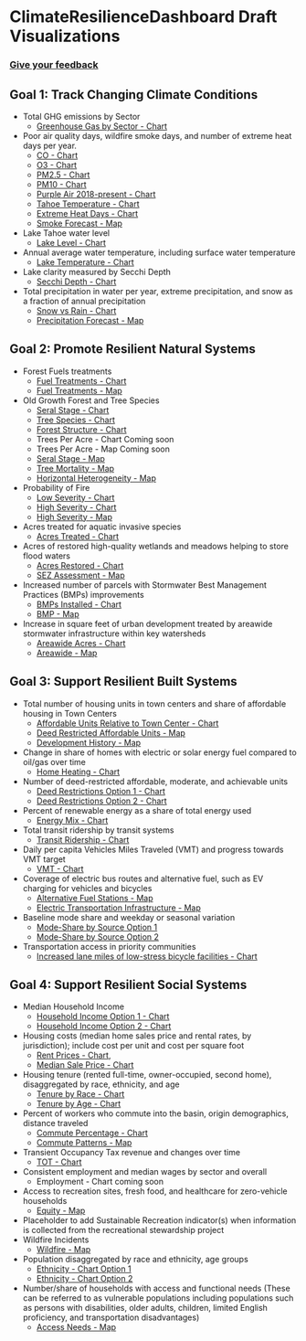 # ClimateResilienceDashboard Draft Visualizations

### [Give your feedback](https://arcg.is/z90110)

## Goal 1: Track Changing Climate Conditions

* Total GHG emissions by Sector
  * [Greenhouse Gas by Sector - Chart](1.1.a_Greenhouse_Gas.html)
* Poor air quality days, wildfire smoke days, and number of extreme heat days per year.
  * [CO - Chart](1.2.a_Air_Quality_CO.html)
  * [O3 - Chart](1.2.a_Air_Quality_O3.html)
  * [PM2.5 - Chart](1.2.a_Air_Quality_PM2.5.html)
  * [PM10 - Chart](1.2.a_Air_Quality_PM10.html)
  * [Purple Air 2018-present - Chart](1.2.a_Purple_Air.html)
  * [Tahoe Temperature - Chart](1.2.a_TahoeTemp.html)
  * [Extreme Heat Days - Chart](1.2.a_ExtremeHeatDays.html)
  * [Smoke Forecast - Map](Maps/1.2.a_SmokeForecast.html)
* Lake Tahoe water level
  * [Lake Level - Chart](1.3.a_Lake_Level.html)
* Annual average water temperature, including surface water temperature
  * [Lake Temperature - Chart](1.3.b_Lake_Temp.html)
* Lake clarity measured by Secchi Depth
  * [Secchi Depth - Chart](1.3.c_Secchi_Depth.html)
* Total precipitation in water per year, extreme precipitation, and snow as a fraction of annual precipitation
  * [Snow vs Rain - Chart](1.3.d_Precip.html)
  * [Precipitation Forecast - Map](Maps/1.4.a_PrecipForecast.html)

## Goal 2: Promote Resilient Natural Systems

* Forest Fuels treatments
  * [Fuel Treatments - Chart](2.1.a_ForestFuel.html)
  * [Fuel Treatments - Map](Maps/2.1.a_ForestFuelTreatment.html)
* Old Growth Forest and Tree Species
  * [Seral Stage - Chart](2.1.b_OldGrowthForest_SeralStage.html)
  * [Tree Species - Chart](2.1.b_OldGrowthForest_Species.html)
  * [Forest Structure - Chart](2.1.b_OldGrowthForest_Structure.html)
  * Trees Per Acre - Chart Coming soon
  * Trees Per Acre - Map Coming soon
  * [Seral Stage - Map](Maps/2.1.b_SearalStage.html)
  * [Tree Mortality - Map](Maps/2.1.b_TreeMortality.html)
  * [Horizontal Heterogeneity - Map](Maps/2.1.b_HorizontalHeterogeneity.html)
* Probability of Fire
  * [Low Severity - Chart](2.1.c_Probability_of_Low_Severity_Fire.html)
  * [High Severity - Chart](2.1.c_Probability_of_High_Severity_Fire.html)
  * [High Severity - Map](Maps/2.1.b_HighSeverityFireProbable.html)
* Acres treated for aquatic invasive species
  * [Acres Treated - Chart](2.2.a_Aquatic_Species.html)
* Acres of restored high-quality wetlands and meadows helping to store flood waters
  * [Acres Restored - Chart](2.3.a_Restored_Wetlands_Meadows.html)
  * [SEZ Assessment - Map](Maps/2.3.a_SEZ_Restored.html)
* Increased number of parcels with Stormwater Best Management Practices (BMPs) improvements
  * [BMPs Installed - Chart](2.3.b_BMP.html)
  * [BMP - Map](Maps/BMPStormwater.html)
* Increase in square feet of urban development treated by areawide stormwater infrastructure within key watersheds
  * [Areawide Acres - Chart](2.4.c_Areawide_Covering_Impervious.html)
  * [Areawide - Map](Maps/2.4.c_AreawideStormwater.html)

## Goal 3: Support Resilient Built Systems

* Total number of housing units in town centers and share of affordable housing in Town Centers
  * [Affordable Units Relative to Town Center - Chart](3.1.a_Affordable_Units.html)
  * [Deed Restricted Affordable Units - Map](Maps/3.1.c_AffordableHousing.html)
  * [Development History - Map](Maps/3.1.a_DevelopmentHistory.html)
* Change in share of homes with electric or solar energy fuel compared to oil/gas over time
  * [Home Heating - Chart](3.1.b_HomeHeatingFuels.html)
* Number of deed-restricted affordable, moderate, and achievable units
  * [Deed Restrictions Option 1 - Chart](3.1.c_Deed_Restricted_Units_v1.html)
  * [Deed Restrictions Option 2 - Chart](3.1.c_Deed_Restricted_Units_v2.html)
* Percent of renewable energy as a share of total energy used
  * [Energy Mix - Chart](3.2.a_EnergyMix.html)
* Total transit ridership by transit systems
  * [Transit Ridership - Chart](3.3.a_Transit_Ridership.html)
* Daily per capita Vehicles Miles Traveled (VMT) and progress towards VMT target
  * [VMT - Chart](3.3.b_Vehicle_Miles_Traveled.html)
* Coverage of electric bus routes and alternative fuel, such as EV charging for vehicles and bicycles
  * [Alternative Fuel Stations - Map](Maps/3.1.a_AlternateFuelStations.html)
  * [Electric Transportation Infrastructure - Map](Maps/3.3.c_ElectricTransportationInfrastructure.html)
* Baseline mode share and weekday or seasonal variation
  * [Mode-Share by Source Option 1](3.3.d_Mode_Share_1.html)
  * [Mode-Share by Source Option 2](3.3.d_Mode_Share_2.html)
* Transportation access in priority communities
  * [Increased lane miles of low-stress bicycle facilities - Chart](3.3.f_Low_Stress_Bicycle.html)

## Goal 4: Support Resilient Social Systems

* Median Household Income
  * [Household Income Option 1 - Chart](4.1.a_Household_Income_v1.html)
  * [Household Income Option 2 - Chart](4.1.a_Household_Income_v2.html)
* Housing costs (median home sales price and rental rates, by jurisdiction); include cost per unit and cost per square foot
  * [Rent Prices - Chart](4.1.b_Rent_Prices.html),
  * [Median Sale Price - Chart](4.1.b_Median_Sale_Prices.html)
* Housing tenure (rented full-time, owner-occupied, second home), disaggregated by race, ethnicity, and age
  * [Tenure by Race - Chart](4.1.c_TenureByRace.html)
  * [Tenure by Age - Chart](4.1.c_TenureByAge.html)
* Percent of workers who commute into the basin, origin demographics, distance traveled
  * [Commute Percentage - Chart](4.1.d_commuter_percentage.html)
  * [Commute Patterns - Map](4.1.d_commuter_patterns.html)
* Transient Occupancy Tax revenue and changes over time
  * [TOT - Chart](4.2.a_TOT_Collected.html)
* Consistent employment and median wages by sector and overall
  * Employment - Chart coming soon
* Access to recreation sites, fresh food, and healthcare for zero-vehicle households
  * [Equity - Map](Maps/4.2.c_Equity.html)
* Placeholder to add Sustainable Recreation indicator(s) when information is collected from the recreational stewardship project
* Wildfire Incidents
  * [Wildfire - Map](Maps/4.3.a_Firewise_IncidentsRxBurn_EmergencyServices.html)
* Population disaggregated by race and ethnicity, age groups
  * [Ethnicity - Chart Option 1](4.4.a._RaceEthnicity_v1.html)
  * [Ethnicity - Chart Option 2](4.4.a_RaceEthnicity_v2.html)
* Number/share of households with access and functional needs (These can be referred to as vulnerable populations including populations such as persons with disabilities, older adults, children, limited English proficiency, and transportation disadvantages)
  * [Access Needs - Map](Maps/4.4.b_At_Risk_communities.html)
